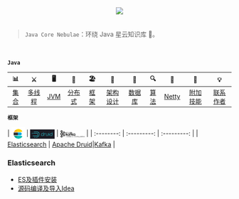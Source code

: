 
<div align="center">  

<img src="http://5b0988e595225.cdn.sohucs.com/images/20180107/7c9e6cd0d3f44c9ab6d7545dc60839d3.gif" width=""/> 
<br/>

</div><br>


> `Java Core Nebulae`：环绕 Java 星云知识库 :milky_way:。

<br/>

**`Java`**

| 📊 |⚔️ | 🖥 | 🚏 | 🏖  | 🌁| 📮 | 🔍 | 🚀 | 🌈 |💡|
| :--------: | :---------: | :---------: | :---------: | :---------: | :---------:| :---------: | :-------: | :-------:| :------:|:------:|
| [集合](#常用集合) | [多线程](#java-多线程)|[JVM](#jvm) | [分布式](#分布式相关) |[框架](#常用框架第三方组件)|[架构设计](#架构设计)| [数据库](#db-相关) |[算法](#数据结构与算法)|[Netty](#netty-相关)| [附加技能](#附加技能)|[联系作者](#联系作者) |


**`框架`**

| <img src="docs/images/elasticsearch_icon.jpg" width="30" hegiht="30" align=center /> 
| <img src="docs/images/apache druid.png" width="55" hegiht="55" align=center /> 
| <img src="docs/images/kafka_icon.png" width="55" hegiht="55" align=center /> |
| :--------: | :---------: | :---------: |
| [Elasticsearch](#Elasticsearch) | [Apache Druid](#Apache-Druid)|[Kafka](#Kafka) |









###  Elasticsearch  
- [ES及插件安装](https://github.com/xinzhuxiansheng/blog-notes/blob/master/Elasticsearch/ES及插件安装.md)
- [源码编译及导入Idea](https://github.com/xinzhuxiansheng/blog-notes/blob/master/Elasticsearch/ES源码编译及导入Idea.md)